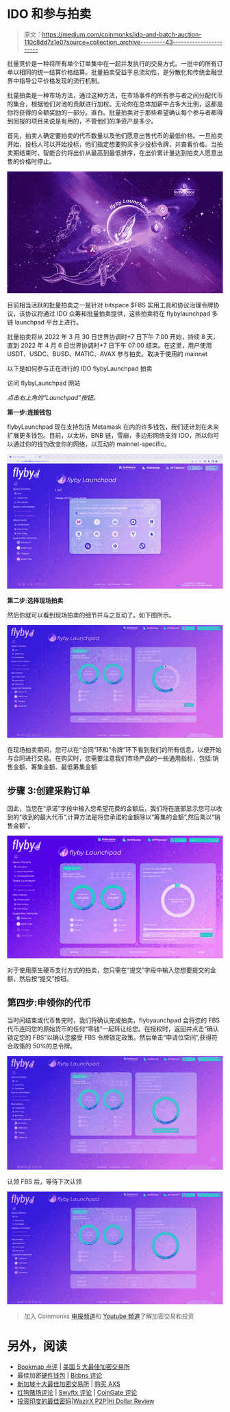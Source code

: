 # IDO 和参与拍卖

> 原文：<https://medium.com/coinmonks/ido-and-batch-auction-110c8dd7a1e0?source=collection_archive---------43----------------------->

批量竞价是一种将所有单个订单集中在一起并发执行的交易方式。一批中的所有订单以相同的统一结算价格结算。批量拍卖受益于总流动性，是分散化和传统金融世界中指导公平价格发现的流行机制。

批量拍卖是一种市场方法，通过这种方法，在市场事件的所有参与者之间分配代币的集合，根据他们对池的贡献进行加权。无论你在总体加薪中占多大比例，这都是你将获得的全额奖励的一部分。直白。批量拍卖对于那些希望确认每个参与者都得到回报的项目来说是有用的，不管他们的净资产是多少。

首先，拍卖人确定要拍卖的代币数量以及他们愿意出售代币的最低价格。一旦拍卖开始，投标人可以开始投标，他们指定想要购买多少投标令牌，并查看价格。当拍卖期结束时，智能合约将出价从最高到最低排序，在出价累计量达到拍卖人愿意出售的价格时停止。

![](img/9ca4490e23b84502653b970e2d9e3864.png)

目前相当活跃的批量拍卖之一是针对 bitspace $FBS 实用工具和协议治理令牌协议，该协议将通过 IDO 众筹和批量拍卖提供，这些拍卖将在 flybylaunchpad 多链 launchpad 平台上进行。

批量拍卖将从 2022 年 3 月 30 日世界协调时+7 日下午 7:00 开始，持续 8 天，直到 2022 年 4 月 6 日世界协调时+7 日下午 07:00 结束。在这里，用户使用 USDT、USDC、BUSD、MATIC、AVAX 参与拍卖。取决于使用的 mainnet

以下是如何参与正在进行的 IDO flybyLaunchpad 拍卖

访问 flybyLaunchpad 网站

*点击右上角的“Launchpad”按钮。*

**第一步:连接钱包**

flybyLaunchpad 现在支持包括 Metamask 在内的许多钱包，我们还计划在未来扩展更多钱包。目前，以太坊，BNB 链，雪崩，多边形网络支持 IDO，所以你可以通过你的钱包改变你的网络，以互动的 mainnet-specific。

![](img/a5065d54664e6ba06d97f852e276df33.png)

**第二步:选择现场拍卖**

然后你就可以看到现场拍卖的细节并与之互动了。如下图所示。

![](img/673540c1ae9851f474847a30690786e0.png)

在现场拍卖期间，您可以在“合同”环和“令牌”环下看到我们的所有信息，以便开始与合同进行交易。在购买时，您需要注意我们市场产品的一些通用指标，包括:销售金额、筹集金额、最低筹集金额

## 步骤 3:创建采购订单

因此，当您在“承诺”字段中输入您希望花费的金额后，我们将在底部显示您可以收到的“收到的最大代币”,计算方法是将您承诺的金额除以“筹集的金额”,然后乘以“销售金额”。

![](img/4054d218dec60b7ed5efbc04ee0929ab.png)

对于使用原生硬币支付方式的拍卖，您只需在“提交”字段中输入您想要提交的金额，然后按“提交”按钮。

## 第四步:申领你的代币

当时间结束或代币售完时，我们将确认完成拍卖，flybyaunchpad 会将您的 FBS 代币连同您的原始货币的任何“零钱”一起转让给您。在授权时，返回并点击“确认锁定您的 FBS”以确认您接受 FBS 令牌锁定政策。然后单击“申请位空间”,获得符合政策的 50%的总令牌。

![](img/c50a05986b5d9a38e0ecae9b7eda4577.png)

认领 FBS 后，等待下次认领

![](img/b27eebc6a552380dce2e4e8407d3736b.png)

> 加入 Coinmonks [电报频道](https://t.me/coincodecap)和 [Youtube 频道](https://www.youtube.com/c/coinmonks/videos)了解加密交易和投资

# 另外，阅读

*   [Bookmap 点评](https://coincodecap.com/bookmap-review-2021-best-trading-software) | [美国 5 大最佳加密交易所](https://coincodecap.com/crypto-exchange-usa)
*   最佳加密[硬件钱包](/coinmonks/hardware-wallets-dfa1211730c6) | [Bitbns 评论](/coinmonks/bitbns-review-38256a07e161)
*   [新加坡十大最佳加密交易所](https://coincodecap.com/crypto-exchange-in-singapore) | [购买 AXS](https://coincodecap.com/buy-axs-token)
*   [红狗赌场评论](https://coincodecap.com/red-dog-casino-review) | [Swyftx 评论](https://coincodecap.com/swyftx-review) | [CoinGate 评论](https://coincodecap.com/coingate-review)
*   [投资印度的最佳密码](https://coincodecap.com/best-crypto-to-invest-in-india-in-2021)|[WazirX P2P](https://coincodecap.com/wazirx-p2p)|[Hi Dollar Review](https://coincodecap.com/hi-dollar-review)